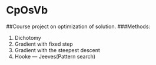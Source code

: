 # CpOsVb
##Course project on optimization of solution.
###Methods:
1. Dichotomy
2. Gradient with fixed step
3. Gradient with the steepest descent
3. Hooke — Jeeves(Pattern search)
